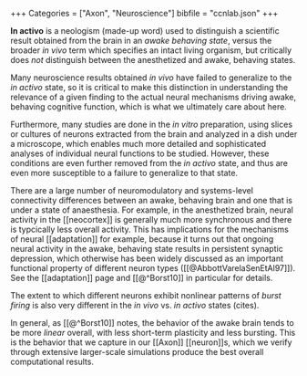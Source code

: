 +++
Categories = ["Axon", "Neuroscience"]
bibfile = "ccnlab.json"
+++

**In activo** is a neologism (made-up word) used to distinguish a scientific result obtained from the brain in an _awake behaving state_, versus the broader _in vivo_ term which specifies an intact living organism, but critically does _not_ distinguish between the anesthetized and awake, behaving states.

Many neuroscience results obtained _in vivo_ have failed to generalize to the _in activo_ state, so it is critical to make this distinction in understanding the relevance of a given finding to the actual neural mechanisms driving awake, behaving cognitive function, which is what we ultimately care about here.

Furthermore, many studies are done in the _in vitro_ preparation, using slices or cultures of neurons extracted from the brain and analyzed in a dish under a microscope, which enables much more detailed and sophisticated analyses of individual neural functions to be studied. However, these conditions are even further removed from the _in activo_ state, and thus are even more susceptible to a failure to generalize to that state.

There are a large number of neuromodulatory and systems-level connectivity differences between an awake, behaving brain and one that is under a state of anaesthesia. For example, in the anesthetized brain, neural activity in the [[neocortex]] is generally much more synchronous and there is typcically less overall activity. This has implications for the mechanisms of neural [[adaptation]] for example, because it turns out that ongoing neural activity in the awake, behaving state results in persistent synaptic depression, which otherwise has been widely discussed as an important functional property of different neuron types ([[@AbbottVarelaSenEtAl97]]). See the [[adaptation]] page and [[@^Borst10]] in particular for details.

The extent to which different neurons exhibit nonlinear patterns of _burst firing_ is also very different in the _in vivo_ vs. _in activo_ states (cites).

In general, as [[@^Borst10]] notes, the behavior of the awake brain tends to be more _linear_ overall, with less short-term plasticity and less bursting. This is the behavior that we capture in our [[Axon]] [[neuron]]s, which we verify through extensive larger-scale simulations produce the best overall computational results.

